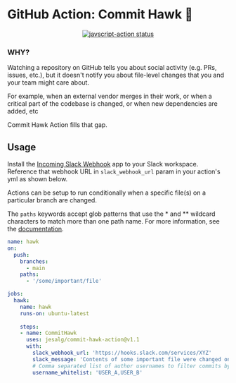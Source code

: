 # GitHub Action: Commit Hawk 🦅

<p align="center">
  <a href="https://github.com/jesalg/commit-hawk-action/actions"><img alt="javscript-action status" src="https://github.com/jesalg/commit-hawk-action/workflows/units-test/badge.svg"></a>
</p>

### WHY?

Watching a repository on GitHub tells you about social activity (e.g. PRs, issues, etc.), but it doesn't notify you about file-level changes that you and your team might care about. 

For example, when an external vendor merges in their work, or when a critical part of the codebase is changed, or when new dependencies are added, etc 

Commit Hawk Action fills that gap. 

## Usage

Install the [Incoming Slack Webhook](https://slack.com/apps/A0F7XDUAZ-incoming-webhooks) app to your Slack workspace. Reference that webhook URL in `slack_webhook_url` param in your action's yml as shown below.

Actions can be setup to run conditionally when a specific file(s) on a particular branch are changed. 

The `paths` keywords accept glob patterns that use the * and ** wildcard characters to match more than one path name. For more information, see the [documentation](https://docs.github.com/en/actions/reference/workflow-syntax-for-github-actions#onpushpull_requestpaths).

```yaml
name: hawk
on:
  push:
    branches:
      - main
    paths:
      - '/some/important/file'

jobs:
  hawk:
    name: hawk
    runs-on: ubuntu-latest
    
    steps:
    - name: CommitHawk
      uses: jesalg/commit-hawk-action@v1.1
      with:
        slack_webhook_url: 'https://hooks.slack.com/services/XYZ'
        slack_message: 'Contents of some important file were changed on main'
        # Comma separated list of author usernames to filter commits by. Filter will not run if argument is empty
        username_whitelist: 'USER_A,USER_B'
```
